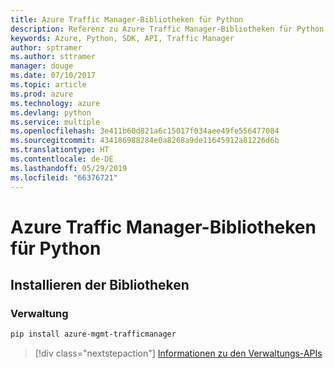 ```yaml
---
title: Azure Traffic Manager-Bibliotheken für Python
description: Referenz zu Azure Traffic Manager-Bibliotheken für Python
keywords: Azure, Python, SDK, API, Traffic Manager
author: sptramer
ms.author: sttramer
manager: douge
ms.date: 07/10/2017
ms.topic: article
ms.prod: azure
ms.technology: azure
ms.devlang: python
ms.service: multiple
ms.openlocfilehash: 3e411b60d821a6c15017f034aee49fe556477084
ms.sourcegitcommit: 434186988284e0a8268a9de11645912a81226d6b
ms.translationtype: HT
ms.contentlocale: de-DE
ms.lasthandoff: 05/29/2019
ms.locfileid: "66376721"
---
```

# <a name="azure-traffic-manager-libraries-for-python"></a>Azure Traffic Manager-Bibliotheken für Python

## <a name="install-the-libraries"></a>Installieren der Bibliotheken

### <a name="management"></a>Verwaltung

```bash
pip install azure-mgmt-trafficmanager
```

> [!div class="nextstepaction"]
> [Informationen zu den Verwaltungs-APIs](/python/api/overview/azure/trafficmanager/management)
